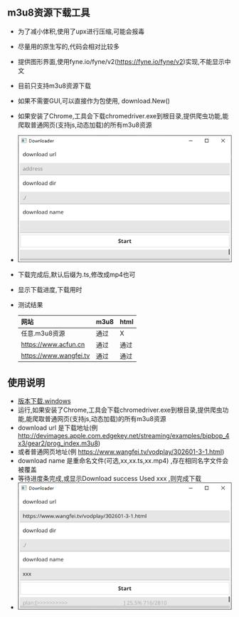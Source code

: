 ## m3u8资源下载工具
* 为了减小体积,使用了upx进行压缩,可能会报毒
* 尽量用的原生写的,代码会相对比较多
* 提供图形界面,使用fyne.io/fyne/v2(https://fyne.io/fyne/v2)实现,不能显示中文
* 目前只支持m3u8资源下载
* 如果不需要GUI,可以直接作为包使用, download.New()
* 如果安装了Chrome,工具会下载chromedriver.exe到根目录,提供爬虫功能,能爬取普通网页(支持js,动态加载)的所有m3u8资源
* ![](doc/downloader.png)
* 下载完成后,默认后缀为.ts,修改成mp4也可
* 显示下载进度,下载用时
* 测试结果

  |网站|m3u8|html|
  |---|---|---|
  |任意.m3u8资源|通过|X|
  |https://www.acfun.cn|通过|通过|
  |https://www.wangfei.tv|通过|通过|

## 使用说明
* [版本下载.windows](https://github.com/injoyai/downloader/releases )
* 运行,如果安装了Chrome,工具会下载chromedriver.exe到根目录,提供爬虫功能,能爬取普通网页(支持js,动态加载)的所有m3u8资源
* download url 是下载地址(例 http://devimages.apple.com.edgekey.net/streaming/examples/bipbop_4x3/gear2/prog_index.m3u8)
* 或者普通网页地址(例 https://www.wangfei.tv/vodplay/302601-3-1.html)
* download name 是重命名文件(可选,xx,xx.ts,xx.mp4) ,存在相同名字文件会被覆盖
* 等待进度条完成,或显示Download success Used xxx ,则完成下载
* ![](doc/plan.png)